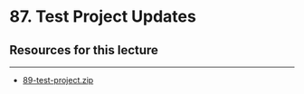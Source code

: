 #   87. Test Project Updates

##  Resources for this lecture

---

-   [89-test-project.zip](https://github.com/web3-nfts/bt-web3/raw/main/Curricula/Ethereum-and-Solidity_The_Complete_Developers_Guide/resources/89-test-project.zip)
